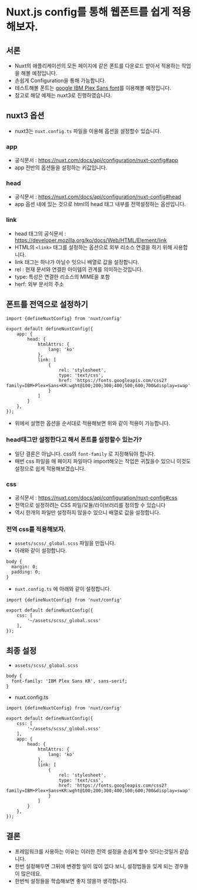 # Nuxt.js config를 통해 웹폰트를 쉽게 적용해보자.

## 서론

- Nuxt의 애플리케이션의 모든 페이지에 같은 폰트를 다운로드 받아서 적용하는 작업을 해볼 예정입니다.
- 손쉽게 Configuration을 통해 가능합니다.
- 테스트해볼 폰트는 [google IBM Plex Sans font](https://fonts.google.com/specimen/IBM+Plex+Sans)를 이용해볼 예정입니다.
- 참고로 해당 예제는 nuxt3로 진행하였습니다.

## nuxt3 옵션

- nuxt3는 `nuxt.config.ts` 파일을 이용해 옵션을 설정할수 있습니다.

### app

- 공식문서 : https://nuxt.com/docs/api/configuration/nuxt-config#app
- app 전반의 옵션들을 설정하는 키값입니다.

### head

- 공식문서 : https://nuxt.com/docs/api/configuration/nuxt-config#head
- app 옵션 내에 있는 것으로 html의 head 태그 내부를 전역설정하는 옵션입니다.

### link

- head 태그의 공식문서 : https://developer.mozilla.org/ko/docs/Web/HTML/Element/link
- HTML의 `<link>` 태그를 설정하는 옵션으로 외부 리소스 연결을 하기 위해 사용합니다.
- link 태그는 하나가 아닐수 잇으니 배열로 값을 설정합니다.
- rel : 현재 문서와 연결한 아이템의 관계를 의미하는것입니다.
- type: 특성은 연결한 리소스의 MIME을 포함
- herf: 외부 문서의 주소

## 폰트를 전역으로 설정하기

```tsx
import {defineNuxtConfig} from 'nuxt/config'

export default defineNuxtConfig({
    app: {
        head: {
            htmlAttrs: {
                lang: 'ko'
            },
            link: [
                {
                    rel: 'stylesheet',
                    type: 'text/css',
                    href: 'https://fonts.googleapis.com/css2?family=IBM+Plex+Sans+KR:wght@100;200;300;400;500;600;700&display=swap'
                }
            ]
        }
    },
});
```

- 위에서 설명한 옵션을 순서대로 적용해보면 위와 같이 적용이 가능합니다.

### head태그만 설정한다고 해서 폰트를 설정할수 있는가?

- 일단 결론은 아닙니다. css의 `font-family` 로 지정해둬야 합니다.
- 매번 css 파일을 매 페이지 파일마다 import해오는 작업은 귀찮을수 있으니 이것도 설정으로 쉽게 적용해보겠습니다.

### css

- 공식문서 : https://nuxt.com/docs/api/configuration/nuxt-config#css
- 전역으로 설정하려는 CSS 파일/모듈/라이브러리를 정의할 수 있습니다
- 역시 한개의 파일만 설정하지 않을수 있으니 배열로 값을 설정합니다.

### 전역 css를 적용해보자.

- `assets/scss/_global.scss`  파일을 만듭니다.
- 아래와 같이 설정합니다.

```tsx
body {
  margin: 0;
  padding: 0;
}
```

- `nuxt.config.ts` 에 아래와 같이 설정합니다.

```tsx
import {defineNuxtConfig} from 'nuxt/config'

export default defineNuxtConfig({
    css: [
        '~/assets/scss/_global.scss'
    ],
});
```

## 최종 설정

- `assets/scss/_global.scss`

```tsx
body {
  font-family: 'IBM Plex Sans KR', sans-serif;
}
```

- nuxt.config.ts

```tsx
import {defineNuxtConfig} from 'nuxt/config'

export default defineNuxtConfig({
    css: [
        '~/assets/scss/_global.scss'
    ],
    app: {
        head: {
            htmlAttrs: {
                lang: 'ko'
            },
            link: [
                {
                    rel: 'stylesheet',
                    type: 'text/css',
                    href: 'https://fonts.googleapis.com/css2?family=IBM+Plex+Sans+KR:wght@100;200;300;400;500;600;700&display=swap'
                }
            ]
        }
    },
});
```

## 결론

- 프레임워크를 사용하는 이유는 이러한 전역 설정을 손쉽게 할수 잇다는것일거 같습니다.
- 한번 설정해두면 그뒤에 변경할 일이 많이 없다 보니, 설정법들을 잊게 되는 경우들이 많은데요.
- 한번씩 설정들을 학습해보면 좋지 않을까 생각합니다.
